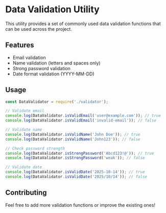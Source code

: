 # Data Validation Utility

This utility provides a set of commonly used data validation functions that can be used across the project.

## Features

- Email validation
- Name validation (letters and spaces only)
- Strong password validation
- Date format validation (YYYY-MM-DD)

## Usage

```javascript
const DataValidator = require('./validator');

// Validate email
console.log(DataValidator.isValidEmail('user@example.com')); // true
console.log(DataValidator.isValidEmail('invalid-email')); // false

// Validate name
console.log(DataValidator.isValidName('John Doe')); // true
console.log(DataValidator.isValidName('John123')); // false

// Check password strength
console.log(DataValidator.isStrongPassword('Abcd123!@')); // true
console.log(DataValidator.isStrongPassword('weak')); // false

// Validate date
console.log(DataValidator.isValidDate('2025-10-14')); // true
console.log(DataValidator.isValidDate('2025/10/14')); // false
```

## Contributing

Feel free to add more validation functions or improve the existing ones!
